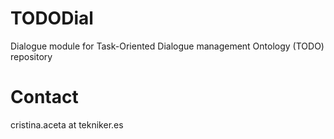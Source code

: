 # TODODial
Dialogue module for Task-Oriented Dialogue management Ontology (TODO) repository

# Contact
cristina.aceta at tekniker.es
